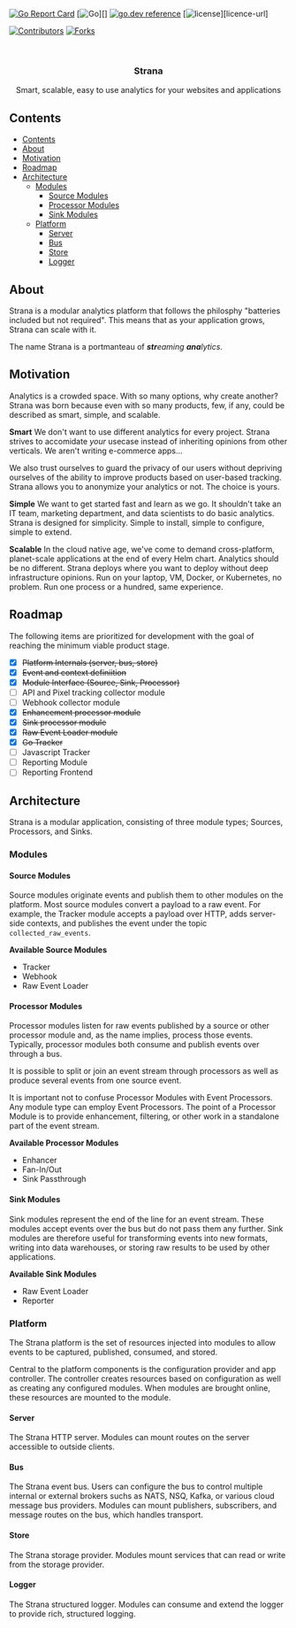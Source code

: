 <!-- Shelds -->
[![Go Report Card][go-reportcard-sheild]][go-reportcard-url]
[![Go][go-status-url]][]
[![go.dev reference][godoc-shield]][godoc-url]
[![license][license-sheild]][licence-url]

[![Contributors][contributors-shield]][contributors-url]
[![Forks][forks-shield]][forks-url]

<br/>
<p align="center">
  <a href="https://github.com/blushft/strana"></a>
  <h3 align="center">Strana</h3>
  <p align="center">
  Smart, scalable, easy to use analytics for your websites and applications
    <br/>

  </p>
</p>

## Contents
- [Contents](#contents)
- [About](#about)
- [Motivation](#motivation)
- [Roadmap](#roadmap)
- [Architecture](#architecture)
  - [Modules](#modules)
    - [Source Modules](#source-modules)
    - [Processor Modules](#processor-modules)
    - [Sink Modules](#sink-modules)
  - [Platform](#platform)
    - [Server](#server)
    - [Bus](#bus)
    - [Store](#store)
    - [Logger](#logger)


## About

Strana is a modular analytics platform that follows the philosphy "batteries included but not required". This means that as your application grows, Strana can scale with it.

The name Strana is a portmanteau of ***str***_eaming_ ***ana***_lytics_.

## Motivation

Analytics is a crowded space. With so many options, why create another? Strana was born because even with so many products, few, if any, could be described as smart, simple, and scalable.

**Smart**
We don't want to use different analytics for every project. Strana strives to accomidate _your_ usecase instead of inheriting opinions from other verticals. We aren't writing e-commerce apps...

We also trust ourselves to guard the privacy of our users without depriving ourselves of the ability to improve products based on user-based tracking. Strana allows you to anonymize your analytics or not. The choice is yours.

**Simple**
We want to get started fast and learn as we go. It shouldn't take an IT team, marketing department, and data scientists to do basic analytics. Strana is designed for simplicity. Simple to install, simple to configure, simple to extend.

**Scalable**
In the cloud native age, we've come to demand cross-platform, planet-scale applications at the end of every Helm chart. Analytics should be no different. Strana deploys where you want to deploy without deep infrastructure opinions. Run on your laptop, VM, Docker, or Kubernetes, no problem. Run one process or a hundred, same experience.    

## Roadmap

The following items are prioritized for development with the goal of reaching the minimum viable product stage.

- [x] ~~Platform Internals (server, bus, store)~~
- [x] ~~Event and context definiition~~
- [x] ~~Module Interface (Source, Sink, Processor)~~
- [ ] API and Pixel tracking collector module
- [ ] Webhook collector module
- [x] ~~Enhancement processor module~~
- [x] ~~Sink processor module~~
- [x] ~~Raw Event Loader module~~
- [x] ~~Go Tracker~~
- [ ] Javascript Tracker
- [ ] Reporting Module
- [ ] Reporting Frontend

## Architecture

Strana is a modular application, consisting of three module types; Sources, Processors, and Sinks.

### Modules

#### Source Modules

Source modules originate events and publish them to other modules on the platform. Most source modules convert a payload to a raw event. For example, the Tracker module accepts a payload over HTTP, adds server-side contexts, and publishes the event under the topic `collected_raw_events`.

**Available Source Modules**

- Tracker
- Webhook
- Raw Event Loader

#### Processor Modules

Processor modules listen for raw events published by a source or other processor module and, as the name implies, process those events. Typically, processor modules both consume and publish events over through a bus.

It is possible to split or join an event stream through processors as well as produce several events from one source event.

It is important not to confuse Processor Modules with Event Processors. Any module type can employ Event Processors. The point of a Processor Module is to provide enhancement, filtering, or other work in a standalone part of the event stream. 

**Available Processor Modules**

- Enhancer
- Fan-In/Out
- Sink Passthrough

#### Sink Modules

Sink modules represent the end of the line for an event stream. These modules accept events over the bus but do not pass them any further. Sink modules are therefore useful for transforming events into new formats, writing into data warehouses, or storing raw results to be used by other applications.

**Available Sink Modules**

- Raw Event Loader
- Reporter

### Platform

The Strana platform is the set of resources injected into modules to allow events to be captured, published, consumed, and stored.

Central to the platform components is the configuration provider and app controller. The controller creates resources based on configuration as well as creating any configured modules. When modules are brought online, these resources are mounted to the module.

#### Server

The Strana HTTP server. Modules can mount routes on the server accessible to outside clients.

#### Bus

The Strana event bus. Users can configure the bus to control multiple internal or external brokers suchs as NATS, NSQ, Kafka, or various cloud message bus providers. Modules can mount publishers, subscribers, and message routes on the bus, which handles transport.

#### Store

The Strana storage provider. Modules mount services that can read or write from the storage provider.

#### Logger

The Strana structured logger. Modules can consume and extend the logger to provide rich, structured logging.



[go-reportcard-sheild]: https://goreportcard.com/badge/github.com/blushft/strana
[go-reportcard-url]: https://goreportcard.com/report/github.com/blushft/strana
[go-status-url]: https://github.com/blushft/strana/workflows/Go/badge.svg
[godoc-shield]: https://img.shields.io/badge/go.dev-reference-007d9c?logo=go&logoColor=white&style=flat-square
[godoc-url]: https://pkg.go.dev/github.com/blushft/redtape
[license-sheild]: http://img.shields.io/badge/license-MIT-green.svg?style=flat
[license-url]: https://raw.githubusercontent.com/blushft/strana/master/LICENSE
[contributors-shield]: https://img.shields.io/github/contributors/blushft/strana.svg?style=flat-square
[contributors-url]: https://github.com/blushft/strana/graphs/contributors
[forks-shield]: https://img.shields.io/github/forks/blushft/strana.svg?style=flat-square
[forks-url]: https://github.com/blushft/strana/network/members